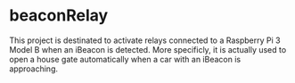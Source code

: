 # beaconRelay
This project is destinated to activate relays connected to a Raspberry Pi 3 Model B when an iBeacon is detected. More specificly, it is actually used to open a house gate automatically when a car with an iBeacon is approaching.

